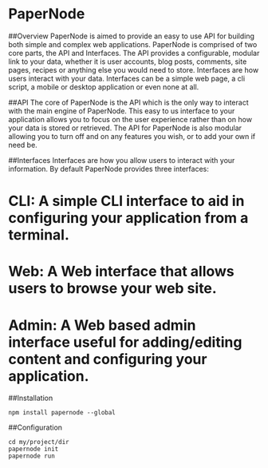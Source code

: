 PaperNode
========

##Overview
PaperNode is aimed to provide an easy to use API for building both simple and complex web applications.
PaperNode is comprised of two core parts, the API and Interfaces.
The API provides a configurable, modular link to your data, whether it is user accounts, blog posts, comments, site pages, recipes or anything else you would need to store.
Interfaces are how users interact with your data. Interfaces can be a simple web page, a cli script, a mobile or desktop application or even none at all.

##API
The core of PaperNode is the API which is the only way to interact with the main engine of PaperNode.
This easy to us interface to your application allows you to focus on the user experience rather than on how your data is stored or retrieved.
The API for PaperNode is also modular allowing you to turn off and on any features you wish, or to add your own if need be.

##Interfaces
Interfaces are how you allow users to interact with your information.
By default PaperNode provides three interfaces:
# CLI: A simple CLI interface to aid in configuring your application from a terminal.
# Web: A Web interface that allows users to browse your web site.
# Admin: A Web based admin interface useful for adding/editing content and configuring your application.

##Installation
```
npm install papernode --global
```

##Configuration
```
cd my/project/dir
papernode init
papernode run
```
